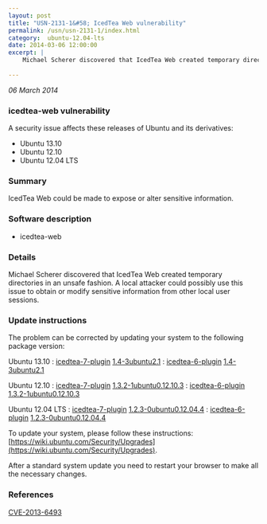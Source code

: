 ```yaml
---
layout: post
title: "USN-2131-1&#58; IcedTea Web vulnerability"
permalink: /usn/usn-2131-1/index.html
category:  ubuntu-12.04-lts
date: 2014-03-06 12:00:00
excerpt: |
    Michael Scherer discovered that IcedTea Web created temporary directories in an unsafe fashion. A local attacker could possibly use this issue to obtain or modify sensitive information from other local user sessions. 
    
--- 
```

 
 

*06 March 2014*

### icedtea-web vulnerability

A security issue affects these releases of Ubuntu and its derivatives:

* Ubuntu 13.10
* Ubuntu 12.10
* Ubuntu 12.04 LTS

### Summary

IcedTea Web could be made to expose or alter sensitive information. 

### Software description

* icedtea-web 

### Details

Michael Scherer discovered that IcedTea Web created temporary directories in an unsafe fashion. A local attacker could possibly use this issue to obtain or modify sensitive information from other local user sessions. 

### Update instructions

The problem can be corrected by updating your system to the following package version:

Ubuntu 13.10
 : [icedtea-7-plugin](https://launchpad.net/ubuntu/+source/icedtea-web) <span> [1.4-3ubuntu2.1](https://launchpad.net/ubuntu/+source/icedtea-web/1.4-3ubuntu2.1) </span> 
 : [icedtea-6-plugin](https://launchpad.net/ubuntu/+source/icedtea-web) <span> [1.4-3ubuntu2.1](https://launchpad.net/ubuntu/+source/icedtea-web/1.4-3ubuntu2.1) </span> 

Ubuntu 12.10
 : [icedtea-7-plugin](https://launchpad.net/ubuntu/+source/icedtea-web) <span> [1.3.2-1ubuntu0.12.10.3](https://launchpad.net/ubuntu/+source/icedtea-web/1.3.2-1ubuntu0.12.10.3) </span> 
 : [icedtea-6-plugin](https://launchpad.net/ubuntu/+source/icedtea-web) <span> [1.3.2-1ubuntu0.12.10.3](https://launchpad.net/ubuntu/+source/icedtea-web/1.3.2-1ubuntu0.12.10.3) </span> 

Ubuntu 12.04 LTS
 : [icedtea-7-plugin](https://launchpad.net/ubuntu/+source/icedtea-web) <span> [1.2.3-0ubuntu0.12.04.4](https://launchpad.net/ubuntu/+source/icedtea-web/1.2.3-0ubuntu0.12.04.4) </span> 
 : [icedtea-6-plugin](https://launchpad.net/ubuntu/+source/icedtea-web) <span> [1.2.3-0ubuntu0.12.04.4](https://launchpad.net/ubuntu/+source/icedtea-web/1.2.3-0ubuntu0.12.04.4) </span> 

To update your system, please follow these instructions: [https://wiki.ubuntu.com/Security/Upgrades](https://wiki.ubuntu.com/Security/Upgrades).

After a standard system update you need to restart your browser to make all the necessary changes. 

### References

 
 [CVE-2013-6493](http://people.ubuntu.com/~ubuntu-security/cve/CVE-2013-6493)
 

